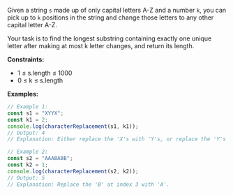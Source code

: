 Given a string `s` made up of only capital letters A-Z and a number `k`, you can pick up to `k` positions in the string and change those letters to any other capital letter A-Z.

Your task is to find the longest substring containing exactly one unique letter after making at most k letter changes, and return its length.

**Constraints:**
- 1 ≤ s.length ≤ 1000
- 0 ≤ k ≤ s.length

**Examples:**

```typescript
// Example 1:
const s1 = "XYYX";
const k1 = 2;
console.log(characterReplacement(s1, k1));
// Output: 4
// Explanation: Either replace the 'X's with 'Y's, or replace the 'Y's with 'X's.

// Example 2:
const s2 = "AAABABB";
const k2 = 1;
console.log(characterReplacement(s2, k2));
// Output: 5
// Explanation: Replace the 'B' at index 3 with 'A'.
```
